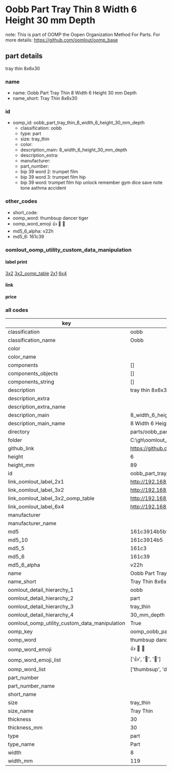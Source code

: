 # Oobb Part Tray Thin 8 Width 6 Height 30 mm Depth  

note: This is part of OOMP the Oopen Organization Method For Parts. For more details: https://github.com/oomlout/oomp_base

##  part details
  



tray thin 8x6x30



### name
* name: Oobb Part Tray Thin 8 Width 6 Height 30 mm Depth
* name_short: Tray Thin 8x6x30 
### id
* oomp_id: oobb_part_tray_thin_8_width_6_height_30_mm_depth
  * classification: oobb
  * type: part
  * size: tray_thin
  * color: 
  * description_main: 8_width_6_height_30_mm_depth
  * description_extra: 
  * manufacturer: 
  * part_number: 
  * bip 39 word 2: trumpet film
  * bip 39 word 3: trumpet film hip
  * bip 39 word: trumpet film hip unlock remember gym dice save note tone asthma accident

### other_codes
* short_code: 
* oomp_word: thumbsup dancer tiger
* oomp_word_emoji :thumbsup: :dancer: :tiger:
* md5_6_alpha: v22h
* md5_6: 161c39






### oomlout_oomp_utility_custom_data_manipulation
#### label print
[3x2](http://192.168.1.245:1112/?label=oomp%20v22h)
[3x2_oomp_table](http://192.168.1.108:1112/?label=oomp%20v22h)
[2x1](http://192.168.1.242:1112/?label=oomp%20v22h)
[6x4](http://192.168.1.55:1112/?label=oomp%20v22h)    

#### link

                              

#### price







### all codes 
| key | value |  
| --- | --- |  
| classification | oobb |  
| classification_name | Oobb |  
| color |  |  
| color_name |  |  
| components | [] |  
| components_objects | [] |  
| components_string | [] |  
| description | tray thin 8x6x30 |  
| description_extra |  |  
| description_extra_name |  |  
| description_main | 8_width_6_height_30_mm_depth |  
| description_main_name | 8 Width 6 Height 30 mm Depth |  
| directory | parts/oobb_part_tray_thin_8_width_6_height_30_mm_depth |  
| folder | C:\gh\oomlout_oobb_version_4_generated_parts\parts\oobb_part_tray_thin_8_width_6_height_30_mm_depth |  
| github_link | https://github.com/oomlout/oomlout_oomp_part_src/tree/main/parts/oobb_part_tray_thin_8_width_6_height_30_mm_depth |  
| height | 6 |  
| height_mm | 89 |  
| id | oobb_part_tray_thin_8_width_6_height_30_mm_depth |  
| link_oomlout_label_2x1 | http://192.168.1.242:1112/?label=oomp%20v22h |  
| link_oomlout_label_3x2 | http://192.168.1.245:1112/?label=oomp%20v22h |  
| link_oomlout_label_3x2_oomp_table | http://192.168.1.108:1112/?label=oomp%20v22h |  
| link_oomlout_label_6x4 | http://192.168.1.55:1112/?label=oomp%20v22h |  
| manufacturer |  |  
| manufacturer_name |  |  
| md5 | 161c3914b5bfc7ada05adee0d7d5974c |  
| md5_10 | 161c3914b5 |  
| md5_5 | 161c3 |  
| md5_6 | 161c39 |  
| md5_6_alpha | v22h |  
| name | Oobb Part Tray Thin 8 Width 6 Height 30 mm Depth |  
| name_short | Tray Thin 8x6x30  |  
| oomlout_detail_hierarchy_1 | oobb |  
| oomlout_detail_hierarchy_2 | part |  
| oomlout_detail_hierarchy_3 | tray_thin |  
| oomlout_detail_hierarchy_4 | 30_mm_depth |  
| oomlout_oomp_utility_custom_data_manipulation | True |  
| oomp_key | oomp_oobb_part_tray_thin_8_width_6_height_30_mm_depth |  
| oomp_word | thumbsup dancer tiger |  
| oomp_word_emoji | :thumbsup: :dancer: :tiger: |  
| oomp_word_emoji_list | [':thumbsup:', ':dancer:', ':tiger:'] |  
| oomp_word_list | ['thumbsup', 'dancer', 'tiger'] |  
| part_number |  |  
| part_number_name |  |  
| short_name |  |  
| size | tray_thin |  
| size_name | Tray Thin |  
| thickness | 30 |  
| thickness_mm | 30 |  
| type | part |  
| type_name | Part |  
| width | 8 |  
| width_mm | 119 |  
